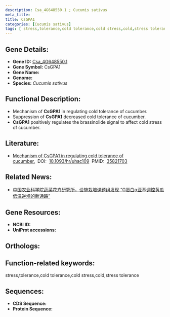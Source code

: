 ```yaml
---
description: Csa_4G648550.1 ; Cucumis sativus
meta_title:
title: CsGPA1
categories: [Cucumis sativus]
tags: [ stress,tolerance,cold tolerance,cold stress,cold,stress tolerance ]
---
```


## Gene Details:
- **Gene ID:**	[Csa_4G648550.1]()
- **Gene Symbol:** CsGPA1
- **Gene Name:** 
- **Genome:** []()
- **Species:** *Cucumis sativus*

## Functional Description:
   - Mechanism of **CsGPA1** in regulating cold tolerance of cucumber.
   - Suppression of **CsGPA1** decreased cold tolerance of cucumber.
   - **CsGPA1** positively regulates the brassinolide signal to affect cold stress of cucumber.

## Literature:
   - [Mechanism of CsGPA1 in regulating cold tolerance of cucumber.]( https://academic.oup.com/hr/article/doi/10.1093/hr/uhac109/6586548?login=true#365250656)&nbsp;&nbsp;DOI:&nbsp;&nbsp;[10.1093/hr/uhac109](https://academic.oup.com/hr/article/doi/10.1093/hr/uhac109/6586548?login=true#365250656)&nbsp;&nbsp;PMID:&nbsp;&nbsp;[35821703](https://pubmed.ncbi.nlm.nih.gov/35821703/)

## Related News:
   - [中国农业科学院蔬菜花卉研究所，设施栽培课题组发现 “G蛋白α亚基调控黄瓜低温逆境的新通路”](https://mp.weixin.qq.com/s?__biz=MzIyOTY2NDYyNQ==&mid=2247541099&idx=2&sn=e7a93d322e8dc140190f50d139cb091a&chksm=e8bd5375dfcada63c2011da0714bcf0f67648f5859041dbccca1d053871bade16fc66936f380&scene=27#wechat_redirect)

## Gene Resources:
- **NCBI ID:** [](https://www.ncbi.nlm.nih.gov/gene/?term=)
- **UniProt accessions:** [](https://www.uniprot.org/uniprotkb//entry)

## Orthologs:


## Function-related keywords:
stress,tolerance,cold tolerance,cold stress,cold,stress tolerance

## Sequences:
- **CDS Sequence:**
- **Protein Sequence:**

